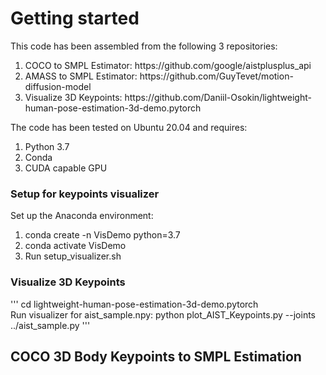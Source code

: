 # Getting started
This code has been assembled from the following 3 repositories: <br>
<ol>
<li>COCO to SMPL Estimator: https://github.com/google/aistplusplus_api</li>
<li>AMASS to SMPL Estimator: https://github.com/GuyTevet/motion-diffusion-model</li>
<li>Visualize 3D Keypoints: https://github.com/Daniil-Osokin/lightweight-human-pose-estimation-3d-demo.pytorch</li>
</ol>

The code has been tested on Ubuntu 20.04 and requires: <br>
<ol>
<li>Python 3.7</li>
<li>Conda</li>
<li>CUDA capable GPU</li>
</ol>

### Setup for keypoints visualizer
Set up the Anaconda environment: <br>
<ol>
<li>conda create -n VisDemo python=3.7</li>
<li>conda activate VisDemo</li>
<li>Run setup_visualizer.sh</li>
</ol>

### Visualize 3D Keypoints

'''
cd lightweight-human-pose-estimation-3d-demo.pytorch <br>
Run visualizer for aist_sample.npy: python plot_AIST_Keypoints.py --joints ../aist_sample.py
'''

## COCO 3D Body Keypoints to SMPL Estimation
